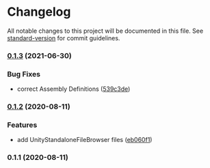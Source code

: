 # Changelog

All notable changes to this project will be documented in this file. See [standard-version](https://github.com/conventional-changelog/standard-version) for commit guidelines.

### [0.1.3](https://github.com/mwnDK1402/pkg-dev/compare/v0.1.2...v0.1.3) (2021-06-30)


### Bug Fixes

* correct Assembly Definitions ([539c3de](https://github.com/mwnDK1402/pkg-dev/commit/539c3de11071fc5437e6e77aeefbe369bcf880f0))

### [0.1.2](https://github.com/mwnDK1402/pkg-dev/compare/v0.1.1...v0.1.2) (2020-08-11)


### Features

* add UnityStandaloneFileBrowser files ([eb060f1](https://github.com/mwnDK1402/pkg-dev/commit/eb060f109ef97b4be8e98cf7eb12b21c55615cf2))

### 0.1.1 (2020-08-11)
